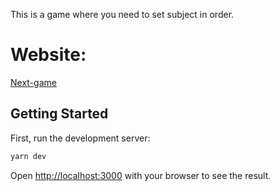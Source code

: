 This is a game where you need to set subject in order.

# Website: 
 
 [Next-game](https://next-game-eight.vercel.app)

## Getting Started

First, run the development server:

```bash
yarn dev
```

Open [http://localhost:3000](http://localhost:3000) with your browser to see the result.
